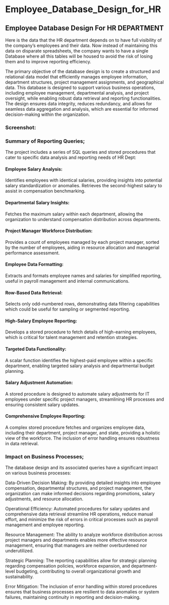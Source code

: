 # Employee_Database_Design_for_HR
## Employee Database Design For HR DEPARTMENT

Here is the data that the HR department depends on to have full visibility of the company’s employees and their data. Now instead of maintaining this data on disparate spreadsheets, the company wants to have a single Database where all this tables will be housed to avoid the risk of losing them and to improve reporting efficiency.

The primary objective of the database design is to create a structured and relational data model that efficiently manages employee information, department structures, project management assignments, and geographical data. This database is designed to support various business operations, including employee management, departmental analysis, and project oversight, while enabling robust data retrieval and reporting functionalities. The design ensures data integrity, reduces redundancy, and allows for seamless data aggregation and analysis, which are essential for informed decision-making within the organization.

### Screenshot:

 

### Summary of Reporting Queries;

The project includes a series of SQL queries and stored procedures that cater to specific data analysis and reporting needs of HR Dept:

#### Employee Salary Analysis:

Identifies employees with identical salaries, providing insights into potential salary standardization or anomalies. Retrieves the second-highest salary to assist in compensation benchmarking.

 

#### Departmental Salary Insights:

Fetches the maximum salary within each department, allowing the organization to understand compensation distribution across departments.

 

#### Project Manager Workforce Distribution:

Provides a count of employees managed by each project manager, sorted by the number of employees, aiding in resource allocation and managerial performance assessment.

 

#### Employee Data Formatting:

Extracts and formats employee names and salaries for simplified reporting, useful in payroll management and internal communications.

 

#### Row-Based Data Retrieval:

Selects only odd-numbered rows, demonstrating data filtering capabilities which could be useful for sampling or segmented reporting.

 

#### High-Salary Employee Reporting:

Develops a stored procedure to fetch details of high-earning employees, which is critical for talent management and retention strategies.

 

#### Targeted Data Functionality:

A scalar function identifies the highest-paid employee within a specific department, enabling targeted salary analysis and departmental budget planning.

 

#### Salary Adjustment Automation:

A stored procedure is designed to automate salary adjustments for IT employees under specific project managers, streamlining HR processes and ensuring consistent salary updates.

 

#### Comprehensive Employee Reporting:

A complex stored procedure fetches and organizes employee data, including their department, project manager, and state, providing a holistic view of the workforce. The inclusion of error handling ensures robustness in data retrieval.

 

### Impact on Business Processes;

The database design and its associated queries have a significant impact on various business processes:

Data-Driven Decision Making: By providing detailed insights into employee compensation, departmental structures, and project management, the organization can make informed decisions regarding promotions, salary adjustments, and resource allocation.

Operational Efficiency: Automated procedures for salary updates and comprehensive data retrieval streamline HR operations, reduce manual effort, and minimize the risk of errors in critical processes such as payroll management and employee reporting.

Resource Management: The ability to analyze workforce distribution across project managers and departments enables more effective resource management, ensuring that managers are neither overburdened nor underutilized.

Strategic Planning: The reporting capabilities allow for strategic planning regarding compensation policies, workforce expansion, and department-level budgeting, contributing to overall organizational growth and sustainability.

Error Mitigation: The inclusion of error handling within stored procedures ensures that business processes are resilient to data anomalies or system failures, maintaining continuity in reporting and decision-making.

